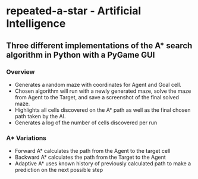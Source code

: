 # repeated-a-star - Artificial Intelligence

## Three different implementations of the A* search algorithm in Python with a PyGame GUI

### Overview

- Generates a random maze with coordinates for Agent and Goal cell. 
- Chosen algorithm will run with a newly generated maze, solve the maze from Agent to the Target, and save a screenshot of the final solved maze. 
- Highlights all cells discovered on the A* path as well as the final chosen path taken by the AI. 
- Generates a log of the number of cells discovered per run


### A* Variations

- Forward A* calculates the path from the Agent to the target cell
- Backward A* calculates the path from the Target to the Agent
- Adaptive A* uses known history of previously calculated path to make a prediction on the next possible step


